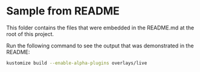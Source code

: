 # Sample from README
This folder contains the files that were embedded in the README.md at the root
of this project.

Run the following command to see the output that was demonstrated in the README:

```bash
kustomize build --enable-alpha-plugins overlays/live
```
